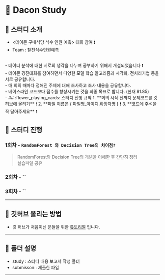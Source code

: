 # :palm_tree: Dacon Study 


## 🎯 스터디 소개
-   <데이콘 구내식당 식수 인원 예측> 대회 참여 ❗️ 
-   Team : 찰진식수인원예측 
<br>  
- 데이터 분석에 대한 서로의 생각을 나누며 공부하기 위해서 개설되었습니다 ❗️ <br>
- 데이콘 경진대회를 참여하면서 다양한 모델 학습 알고리즘과 시각화, 전처리기법 등을 서로 공유합니다. <br>
- 매 회의 때마다 정해진 주제에 대해 조사하고 조사 내용을 공유합니다.<br>
- 베이스라인 코드보다 점수를 향상시키는 것을 최종 목표로 합니다. (현재 81.85)<br>
- 
## :flower_playing_cards: 스터디 진행 규칙
1. **회의 시작 전까지 문제코드를 깃허브에 올리기** ❗️
2. **파일 이름은 { 파일명_아이디.확장자명 } ❗️
3. **코드에 주석을 꼭 달아주세요** ❗️

## 📅 스터디 진행

### 1회차 - **`RandomForest 와 Decision Tree의 차이점?`** 
> RandomForest와 Decision Tree의 개념을 이해한 후 간단히 정리 <br>
> 실습파일 공유

### 2회차 - **``**
>

### 3회차 - **``**
>

---
## 🙋 깃허브 올리는 방법

- 깃 허브가 처음이신 분들을 위한 [튜토리얼](https://pobsiz.github.io/Project_BackEndStudy/how_to/github/index.html) 입니다.
---
## :file_folder: 폴더 설명
- study : 스터디 내용 보고서 작성 폴더 
- submisson : 제출한 파일 
- ---
